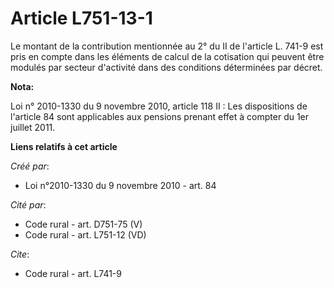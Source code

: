 # Article L751-13-1

Le montant de la contribution mentionnée au 2° du II de l'article L. 741-9 est pris en compte dans les éléments de calcul de
la cotisation qui peuvent être modulés par secteur d'activité dans des conditions déterminées par décret.

**Nota:**

Loi n° 2010-1330 du 9 novembre 2010, article 118 II : Les dispositions de l'article 84 sont applicables aux pensions prenant
effet à compter du 1er juillet 2011.

**Liens relatifs à cet article**

_Créé par_:

  - Loi n°2010-1330 du 9 novembre 2010 - art. 84

_Cité par_:

  - Code rural - art. D751-75 (V)
  - Code rural - art. L751-12 (VD)

_Cite_:

  - Code rural - art. L741-9
